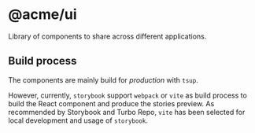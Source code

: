 # @acme/ui

Library of components to share across different applications.


## Build process

The components are mainly build for _production_ with `tsup`.

However, currently, `storybook` support `webpack` or `vite` as build process
to build the React component and produce the stories preview.
As recommended by Storybook and Turbo Repo, `vite` has been selected for local development
and usage of `storybook`.

